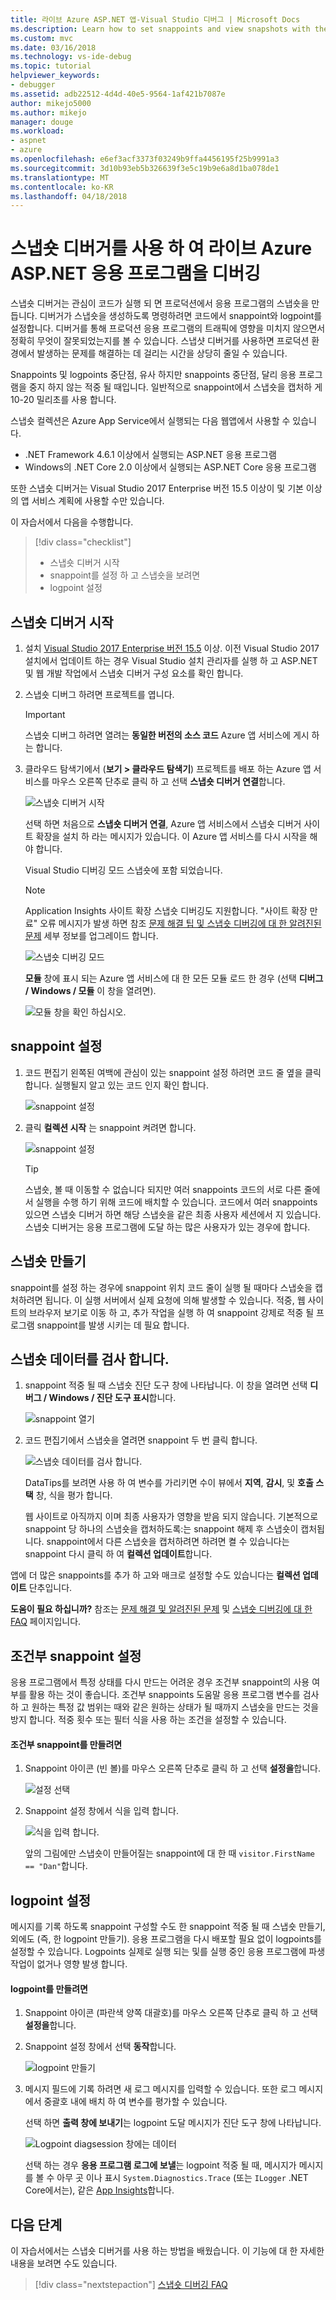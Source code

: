 ```yaml
---
title: 라이브 Azure ASP.NET 앱-Visual Studio 디버그 | Microsoft Docs
ms.description: Learn how to set snappoints and view snapshots with the Snapshot Debugger
ms.custom: mvc
ms.date: 03/16/2018
ms.technology: vs-ide-debug
ms.topic: tutorial
helpviewer_keywords:
- debugger
ms.assetid: adb22512-4d4d-40e5-9564-1af421b7087e
author: mikejo5000
ms.author: mikejo
manager: douge
ms.workload:
- aspnet
- azure
ms.openlocfilehash: e6ef3acf3373f03249b9ffa4456195f25b9991a3
ms.sourcegitcommit: 3d10b93eb5b326639f3e5c19b9e6a8d1ba078de1
ms.translationtype: MT
ms.contentlocale: ko-KR
ms.lasthandoff: 04/18/2018
---
```

# <a name="debug-live-aspnet-azure-apps-using-the-snapshot-debugger"></a>스냅숏 디버거를 사용 하 여 라이브 Azure ASP.NET 응용 프로그램을 디버깅

스냅숏 디버거는 관심이 코드가 실행 되 면 프로덕션에서 응용 프로그램의 스냅숏을 만듭니다. 디버거가 스냅숏을 생성하도록 명령하려면 코드에서 snappoint와 logpoint를 설정합니다. 디버거를 통해 프로덕션 응용 프로그램의 트래픽에 영향을 미치지 않으면서 정확히 무엇이 잘못되었는지를 볼 수 있습니다. 스냅샷 디버거를 사용하면 프로덕션 환경에서 발생하는 문제를 해결하는 데 걸리는 시간을 상당히 줄일 수 있습니다.

Snappoints 및 logpoints 중단점, 유사 하지만 snappoints 중단점, 달리 응용 프로그램을 중지 하지 않는 적중 될 때입니다. 일반적으로 snappoint에서 스냅숏을 캡처하 게 10-20 밀리초를 사용 합니다. 

스냅숏 컬렉션은 Azure App Service에서 실행되는 다음 웹앱에서 사용할 수 있습니다.

- .NET Framework 4.6.1 이상에서 실행되는 ASP.NET 응용 프로그램
- Windows의 .NET Core 2.0 이상에서 실행되는 ASP.NET Core 응용 프로그램

또한 스냅숏 디버거는 Visual Studio 2017 Enterprise 버전 15.5 이상이 및 기본 이상의 앱 서비스 계획에 사용할 수만 있습니다. 

이 자습서에서 다음을 수행합니다.

> [!div class="checklist"]
> * 스냅숏 디버거 시작
> * snappoint를 설정 하 고 스냅숏을 보려면
> * logpoint 설정

## <a name="start-the-snapshot-debugger"></a>스냅숏 디버거 시작

1. 설치 [Visual Studio 2017 Enterprise 버전 15.5](https://www.visualstudio.com/downloads/) 이상. 이전 Visual Studio 2017 설치에서 업데이트 하는 경우 Visual Studio 설치 관리자를 실행 하 고 ASP.NET 및 웹 개발 작업에서 스냅숏 디버거 구성 요소를 확인 합니다.

2. 스냅숏 디버그 하려면 프로젝트를 엽니다. 

    > [!IMPORTANT] 
    > 스냅숏 디버그 하려면 열려는 **동일한 버전의 소스 코드** Azure 앱 서비스에 게시 하는 합니다. 

3. 클라우드 탐색기에서 (**보기 > 클라우드 탐색기**) 프로젝트를 배포 하는 Azure 앱 서비스를 마우스 오른쪽 단추로 클릭 하 고 선택 **스냅숏 디버거 연결**합니다.

   ![스냅숏 디버거 시작](../debugger/media/snapshot-launch.png)

    선택 하면 처음으로 **스냅숏 디버거 연결**, Azure 앱 서비스에서 스냅숏 디버거 사이트 확장을 설치 하 라는 메시지가 있습니다. 이 Azure 앱 서비스를 다시 시작을 해야 합니다. 

   Visual Studio 디버깅 모드 스냅숏에 포함 되었습니다.

    > [!NOTE]
    > Application Insights 사이트 확장 스냅숏 디버깅도 지원합니다. "사이트 확장 만료" 오류 메시지가 발생 하면 참조 [문제 해결 팁 및 스냅숏 디버깅에 대 한 알려진된 문제](../debugger/debug-live-azure-apps-troubleshooting.md) 세부 정보를 업그레이드 합니다.

   ![스냅숏 디버깅 모드](../debugger/media/snapshot-message.png)

   **모듈** 창에 표시 되는 Azure 앱 서비스에 대 한 모든 모듈 로드 한 경우 (선택 **디버그 / Windows / 모듈** 이 창을 열려면).

   ![모듈 창을 확인 하십시오.](../debugger/media/snapshot-modules.png)

## <a name="set-a-snappoint"></a>snappoint 설정

1. 코드 편집기 왼쪽된 여백에 관심이 있는 snappoint 설정 하려면 코드 줄 옆을 클릭 합니다. 실행될지 알고 있는 코드 인지 확인 합니다.

   ![snappoint 설정](../debugger/media/snapshot-set-snappoint.png)

2. 클릭 **컬렉션 시작** 는 snappoint 켜려면 합니다.  

   ![snappoint 설정](../debugger/media/snapshot-start-collection.png)

    > [!TIP]
    > 스냅숏, 볼 때 이동할 수 없습니다 되지만 여러 snappoints 코드의 서로 다른 줄에서 실행을 수행 하기 위해 코드에 배치할 수 있습니다. 코드에서 여러 snappoints 있으면 스냅숏 디버거 하면 해당 스냅숏을 같은 최종 사용자 세션에서 지 있습니다. 스냅숏 디버거는 응용 프로그램에 도달 하는 많은 사용자가 있는 경우에 합니다.

## <a name="take-a-snapshot"></a>스냅숏 만들기

snappoint를 설정 하는 경우에 snappoint 위치 코드 줄이 실행 될 때마다 스냅숏을 캡처하려면 됩니다. 이 실행 서버에서 실제 요청에 의해 발생할 수 있습니다. 적중, 웹 사이트의 브라우저 보기로 이동 하 고, 추가 작업을 실행 하 여 snappoint 강제로 적중 될 프로그램 snappoint를 발생 시키는 데 필요 합니다.

## <a name="inspect-snapshot-data"></a>스냅숏 데이터를 검사 합니다.

1. snappoint 적중 될 때 스냅숏 진단 도구 창에 나타납니다. 이 창을 열려면 선택 **디버그 / Windows / 진단 도구 표시**합니다.

   ![snappoint 열기](../debugger/media/snapshot-diagsession-window.png)

1. 코드 편집기에서 스냅숏을 열려면 snappoint 두 번 클릭 합니다.

   ![스냅숏 데이터를 검사 합니다.](../debugger/media/snapshot-inspect-data.png)

   DataTips를 보려면 사용 하 여 변수를 가리키면 수이 뷰에서 **지역**, **감시**, 및 **호출 스택** 창, 식을 평가 합니다.

    웹 사이트로 아직까지 이며 최종 사용자가 영향을 받음 되지 않습니다. 기본적으로 snappoint 당 하나의 스냅숏을 캡처하도록:는 snappoint 해제 후 스냅숏이 캡처됩니다. snappoint에서 다른 스냅숏을 캡처하려면 하려면 켤 수 있습니다는 snappoint 다시 클릭 하 여 **컬렉션 업데이트**합니다.

앱에 더 많은 snappoints를 추가 하 고와 매크로 설정할 수도 있습니다는 **컬렉션 업데이트** 단추입니다.

**도움이 필요 하십니까?** 참조는 [문제 해결 및 알려진된 문제](../debugger/debug-live-azure-apps-troubleshooting.md) 및 [스냅숏 디버깅에 대 한 FAQ](../debugger/debug-live-azure-apps-faq.md) 페이지입니다.

## <a name="set-a-conditional-snappoint"></a>조건부 snappoint 설정

응용 프로그램에서 특정 상태를 다시 만드는 어려운 경우 조건부 snappoint의 사용 여부를 활용 하는 것이 좋습니다. 조건부 snappoints 도움말 응용 프로그램 변수를 검사 하 고 원하는 특정 값 범위는 때와 같은 원하는 상태가 될 때까지 스냅숏을 만드는 것을 방지 합니다. 적중 횟수 또는 필터 식을 사용 하는 조건을 설정할 수 있습니다.

#### <a name="to-create-a-conditional-snappoint"></a>조건부 snappoint를 만들려면

1. Snappoint 아이콘 (빈 볼)를 마우스 오른쪽 단추로 클릭 하 고 선택 **설정을**합니다.

   ![설정 선택](../debugger/media/snapshot-snappoint-settings.png)

1. Snappoint 설정 창에서 식을 입력 합니다.

   ![식을 입력 합니다.](../debugger/media/snapshot-snappoint-conditions.png)

   앞의 그림에만 스냅숏이 만들어질는 snappoint에 대 한 때 `visitor.FirstName == "Dan"`합니다.

## <a name="set-a-logpoint"></a>logpoint 설정

메시지를 기록 하도록 snappoint 구성할 수도 한 snappoint 적중 될 때 스냅숏 만들기, 외에도 (즉, 한 logpoint 만들기). 응용 프로그램을 다시 배포할 필요 없이 logpoints를 설정할 수 있습니다. Logpoints 실제로 실행 되는 및를 실행 중인 응용 프로그램에 파생 작업이 없거나 영향 발생 합니다.

#### <a name="to-create-a-logpoint"></a>logpoint를 만들려면

1. Snappoint 아이콘 (파란색 양쪽 대괄호)를 마우스 오른쪽 단추로 클릭 하 고 선택 **설정을**합니다.

1. Snappoint 설정 창에서 선택 **동작**합니다.

    ![logpoint 만들기](../debugger/media/snapshot-logpoint.png)

1. 메시지 필드에 기록 하려면 새 로그 메시지를 입력할 수 있습니다. 또한 로그 메시지에서 중괄호 내에 배치 하 여 변수를 평가할 수 있습니다.

    선택 하면 **출력 창에 보내기**는 logpoint 도달 메시지가 진단 도구 창에 나타납니다.

    ![Logpoint diagsession 창에는 데이터](../debugger/media/snapshot-logpoint-output.png)

    선택 하는 경우 **응용 프로그램 로그에 보낼**는 logpoint 적중 될 때, 메시지가 메시지를 볼 수 아무 곳 이나 표시 `System.Diagnostics.Trace` (또는 `ILogger` .NET Core에서는), 같은 [App Insights](/azure/application-insights/app-insights-asp-net-trace-logs)합니다.

## <a name="next-steps"></a>다음 단계

이 자습서에서는 스냅숏 디버거를 사용 하는 방법을 배웠습니다. 이 기능에 대 한 자세한 내용을 보려면 수도 있습니다.

> [!div class="nextstepaction"]
> [스냅숏 디버깅 FAQ](../debugger/debug-live-azure-apps-faq.md)
